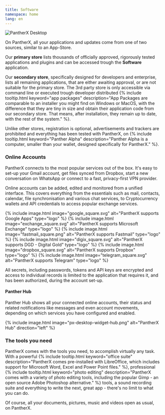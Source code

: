 ```yaml
---
title: Software
namespace: home
lang: en
---
```


![PantherX Desktop](/assets/images/px-desktop@0.5x.jpg)

On PantherX, all your applications and updates come from one of two sources, similar to an App-Store.

Our **primary store** lists thousands of officially approved, rigorously tested applications and plugins and can be accessed trough the **Software** application.

Our **secondary store**, specifically designed for developers and enterprise, lists all remaining applications, that are either awaiting approval, or are not suitable for the primary store. The 3rd party store is only accessible via command line or executed trough developer distributed {% include tooltip.html keyword="app packages" description="App Packages are comparable to an installer you might find on Windows or MacOS, with the difference that they are tiny in size and obtain their application code from our secondary store. That means, after installation, they remain up to date, with the rest of the system." %}.

Unlike other stores, registration is optional, advertisements and trackers are prohibited and everything has been tested with PantherX, on {% include tooltip.html keyword="Panther Alpha" description="Panther Alpha is a computer, smaller than your wallet, designed specifically for PantherX." %}.

### Online Accounts

PantherX connects to the most popular services out of the box. It's easy to set-up your Gmail account, get files synced from Dropbox, start a new conversation on WhatsApp or connect to a fast, privacy-first VPN provider.

Online accounts can be added, edited and monitored from a unified interface. This covers everything from the essentials such as mail, contacts, calendar, file synchronisation and various chat services, to Cryptocurrency wallets and API credentials to access popular exchange services.

<div class="has-inline-images is-greyscale">
  {% include image.html image="google_square.svg" alt="PantherX supports Google Apps" type="logo" %}
  {% include image.html image="exchange_square.svg" alt="PantherX supports Microsoft Exchange" type="logo" %}
  {% include image.html image="fastmail_square.png" alt="PantherX supports Fastmail" type="logo" %}
  {% include image.html image="digix_square.svg" alt="PantherX supports DGD - Digital Gold" type="logo" %}
  {% include image.html image="dropbox_square.svg" alt="PantherX supports Dropbox" type="logo" %}
  {% include image.html image="telegram_square.svg" alt="PantherX supports Telegram" type="logo" %}
</div>

All secrets, including passwords, tokens and API keys are encrypted and access to individual records is limited to the application that requires it, and has been authorized, during the account set-up.

#### Panther Hub

Panther Hub shows all your connected online accounts, their status and related notifications like messages and even account movements, depending on which services you have configured and enabled.

{% include image.html image="px-desktop-widget-hub.png" alt="PantherX Hub" direction="left" %}

### The tools you need

PantherX comes with the tools you need, to accomplish virtually any task. With a powerful {% include tooltip.html keyword="office suite" description="PantherX comes pre-installed with LibreOffice, which includes support for Microsoft Word, Excel and Power Point files." %}, professional {% include tooltip.html keyword="photo editing" description="PantherX comes with a variety of photo editing tools, including the popular Gimp - an open source Adobe Photoshop alternative." %} tools, a sound recording suite and everything to write the next, great app - there's no limit to what you can do.

Of course, all your documents, pictures, music and videos open as usual, on PantherX.